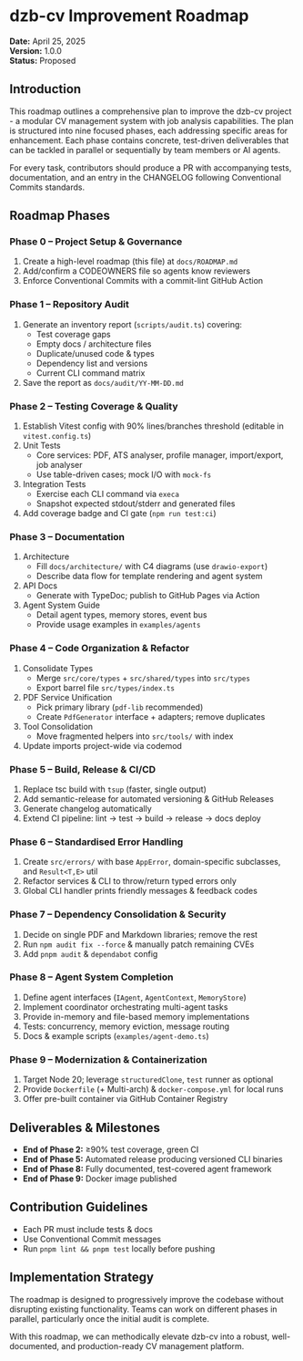 # dzb-cv Improvement Roadmap

**Date:** April 25, 2025  
**Version:** 1.0.0  
**Status:** Proposed

## Introduction

This roadmap outlines a comprehensive plan to improve the dzb-cv project - a modular CV management system with job analysis capabilities. The plan is structured into nine focused phases, each addressing specific areas for enhancement. Each phase contains concrete, test-driven deliverables that can be tackled in parallel or sequentially by team members or AI agents.

For every task, contributors should produce a PR with accompanying tests, documentation, and an entry in the CHANGELOG following Conventional Commits standards.

## Roadmap Phases

### Phase 0 – Project Setup & Governance
1. Create a high-level roadmap (this file) at `docs/ROADMAP.md`
2. Add/confirm a CODEOWNERS file so agents know reviewers
3. Enforce Conventional Commits with a commit-lint GitHub Action

### Phase 1 – Repository Audit
1. Generate an inventory report (`scripts/audit.ts`) covering:
   - Test coverage gaps  
   - Empty docs / architecture files  
   - Duplicate/unused code & types  
   - Dependency list and versions  
   - Current CLI command matrix  
2. Save the report as `docs/audit/YY-MM-DD.md`

### Phase 2 – Testing Coverage & Quality
1. Establish Vitest config with 90% lines/branches threshold (editable in `vitest.config.ts`)
2. Unit Tests  
   - Core services: PDF, ATS analyser, profile manager, import/export, job analyser  
   - Use table-driven cases; mock I/O with `mock-fs`
3. Integration Tests  
   - Exercise each CLI command via `execa`  
   - Snapshot expected stdout/stderr and generated files  
4. Add coverage badge and CI gate (`npm run test:ci`)

### Phase 3 – Documentation
1. Architecture  
   - Fill `docs/architecture/` with C4 diagrams (use `drawio-export`)  
   - Describe data flow for template rendering and agent system
2. API Docs  
   - Generate with TypeDoc; publish to GitHub Pages via Action
3. Agent System Guide  
   - Detail agent types, memory stores, event bus  
   - Provide usage examples in `examples/agents`

### Phase 4 – Code Organization & Refactor
1. Consolidate Types  
   - Merge `src/core/types` + `src/shared/types` into `src/types`  
   - Export barrel file `src/types/index.ts`
2. PDF Service Unification  
   - Pick primary library (`pdf-lib` recommended)  
   - Create `PdfGenerator` interface + adapters; remove duplicates
3. Tool Consolidation  
   - Move fragmented helpers into `src/tools/` with index
4. Update imports project-wide via codemod

### Phase 5 – Build, Release & CI/CD
1. Replace tsc build with `tsup` (faster, single output)  
2. Add semantic-release for automated versioning & GitHub Releases  
3. Generate changelog automatically  
4. Extend CI pipeline: lint → test → build → release → docs deploy

### Phase 6 – Standardised Error Handling
1. Create `src/errors/` with base `AppError`, domain-specific subclasses, and `Result<T,E>` util
2. Refactor services & CLI to throw/return typed errors only
3. Global CLI handler prints friendly messages & feedback codes

### Phase 7 – Dependency Consolidation & Security
1. Decide on single PDF and Markdown libraries; remove the rest  
2. Run `npm audit fix ‑-force` & manually patch remaining CVEs  
3. Add `pnpm audit` & `dependabot` config

### Phase 8 – Agent System Completion
1. Define agent interfaces (`IAgent`, `AgentContext`, `MemoryStore`)  
2. Implement coordinator orchestrating multi-agent tasks  
3. Provide in-memory and file-based memory implementations  
4. Tests: concurrency, memory eviction, message routing  
5. Docs & example scripts (`examples/agent-demo.ts`)

### Phase 9 – Modernization & Containerization
1. Target Node 20; leverage `structuredClone`, `test` runner as optional  
2. Provide `Dockerfile` (+ Multi-arch) & `docker-compose.yml` for local runs  
3. Offer pre-built container via GitHub Container Registry

## Deliverables & Milestones

- **End of Phase 2:** ≥90% test coverage, green CI  
- **End of Phase 5:** Automated release producing versioned CLI binaries  
- **End of Phase 8:** Fully documented, test-covered agent framework  
- **End of Phase 9:** Docker image published

## Contribution Guidelines

- Each PR must include tests & docs  
- Use Conventional Commit messages  
- Run `pnpm lint && pnpm test` locally before pushing

## Implementation Strategy

The roadmap is designed to progressively improve the codebase without disrupting existing functionality. Teams can work on different phases in parallel, particularly once the initial audit is complete.

With this roadmap, we can methodically elevate dzb-cv into a robust, well-documented, and production-ready CV management platform.


